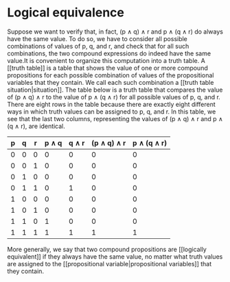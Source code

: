 # Logical equivalence
Suppose we want to verify that, in fact, (p $\wedge$  q) $\wedge$  r and p $\wedge$  (q $\wedge$  r) do always have the same value. To do so, we have to consider all possible combinations of values of p, q, and r, and check that for all such combinations, the two compound expressions do indeed have the same value.It is convenient to organize this computation into a truth table. A [[truth table]] is a table that shows the value of one or more compound propositions for each possible combination of values of the propositional variables that they contain. We call each such combination a [[truth table situation|situation]]. The table below is a truth table that compares the value of (p $\wedge$  q) $\wedge$  r to the value of p $\wedge$  (q $\wedge$  r) for all possible values of p, q, and r. There are eight rows in the table because there are exactly eight different ways in which truth values can be assigned to p, q, and r. In this table, we see that the last two columns, representing the values of (p $\wedge$  q) $\wedge$  r and p $\wedge$  (q $\wedge$  r), are identical.

| p   | q   | r   | p ∧ q | q ∧ r | (p ∧ q) ∧ r | p ∧ (q ∧ r) |
| --- | --- | --- | ----- | ----- | ----------- | ----------- |
| 0   | 0   | 0   | 0     | 0     | 0           | 0           |
| 0   | 0   | 1   | 0     | 0     | 0           | 0           |
| 0   | 1   | 0   | 0     | 0     | 0           | 0           |
| 0   | 1   | 1   | 0     | 1     | 0           | 0           |
| 1   | 0   | 0   | 0     | 0     | 0           | 0           |
| 1   | 0   | 1   | 0     | 0     | 0           | 0           |
| 1   | 1   | 0   | 1     | 0     | 0           | 0           |
| 1   | 1   | 1   | 1     | 1     | 1           | 1           |

More generally, we say that two compound propositions are [[logically equivalent]] if they always have the same value, no matter what truth values are assigned to the [[propositional variable|propositional variables]] that they contain. 